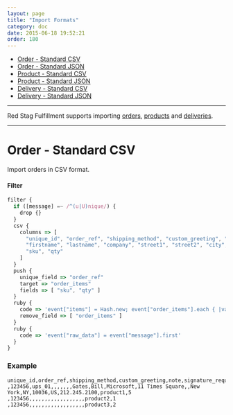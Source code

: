 ```yaml
---
layout: page
title: "Import Formats"
category: doc
date: 2015-06-18 19:52:21
order: 180
---
```


* [Order - Standard CSV](#order_standard_csv)
* [Order - Standard JSON](#order_standard_json)
* [Product - Standard CSV](#product_standard_csv)
* [Product - Standard JSON](#product_standard_json)
* [Delivery - Standard CSV](#delivery_standard_csv)
* [Delivery - Standard JSON](#delivery_standard_json)

---

Red Stag Fulfillment supports importing <a href="/ref/order.html">orders</a>, <a href="/ref/product.html">products</a> and <a href="/ref/delivery.html">deliveries</a>.

---

<h1 id="order_standard_csv">
Order - Standard CSV
</h1>

Import orders in CSV format.

#### Filter

```javascript
filter {
  if ([message] =~ /^(u|U)nique/) {
    drop {}
  }
  csv {
    columns => [
      "unique_id", "order_ref", "shipping_method", "custom_greeting", "note", "signature_required", "overbox", "requested_ship_date", "delayed_ship_date",
      "firstname", "lastname", "company", "street1", "street2", "city", "region", "postcode", "country", "phone",
      "sku", "qty"
    ]
  }
  push {
    unique_field => "order_ref"
    target => "order_items"
    fields => [ "sku", "qty" ]
  }
  ruby {
    code => 'event["items"] = Hash.new; event["order_items"].each { |value| event["items"]["#{value["sku"]}"] = "#{value["qty"]}" }'
    remove_field => [ "order_items" ]
  }
  ruby {
    code => 'event["raw_data"] = event["message"].first'
  }
}
```

### Example

```
unique_id,order_ref,shipping_method,custom_greeting,note,signature_required,overbox,requested_ship_date,delayed_ship_date,firstname,lastname,company,street1,street2,city,region,postcode,country,phone,sku,qty
,123456,ups_01,,,,,,,Gates,Bill,Microsoft,11 Times Square,,New York,NY,10036,US,212.245.2100,product1,5
,123456,,,,,,,,,,,,,,,,,,product2,1
,123456,,,,,,,,,,,,,,,,,,product3,2
```

